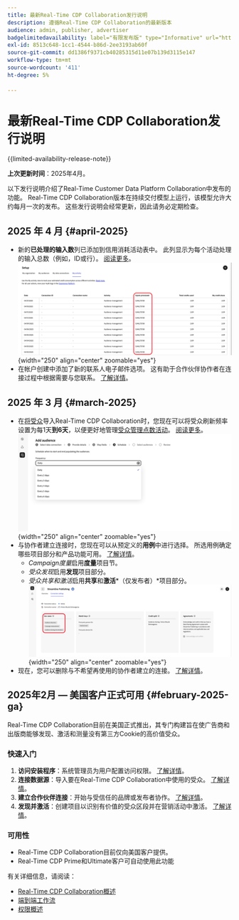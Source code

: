 ```yaml
---
title: 最新Real-Time CDP Collaboration发行说明
description: 遵循Real-Time CDP Collaboration的最新版本
audience: admin, publisher, advertiser
badgelimitedavailability: label="有限发布版" type="Informative" url="https://helpx.adobe.com/legal/product-descriptions/real-time-customer-data-platform-collaboration.html newtab=true"
exl-id: 8513c648-1cc1-4544-b86d-2ee3193ab60f
source-git-commit: dd1386f9371cb40285315d11e07b139d3115e147
workflow-type: tm+mt
source-wordcount: '411'
ht-degree: 5%

---
```


# 最新Real-Time CDP Collaboration发行说明

{{limited-availability-release-note}}

**上次更新时间**：2025年4月。

以下发行说明介绍了Real-Time Customer Data Platform Collaboration中发布的功能。 Real-Time CDP Collaboration版本在持续交付模型上运行，该模型允许大约每月一次的发布。 这些发行说明会经常更新，因此请务必定期检查。

## 2025 年 4 月 {#april-2025}

* 新的&#x200B;**已处理的输入数**&#x200B;列已添加到信用消耗活动表中。 此列显示为每个活动处理的输入总数（例如，ID或行）。 [阅读更多](/help/guide/setup/my-activity.md#inputs-processed)。<br> ![输入在“我的活动”视图中突出显示的已处理列。](/help/assets/release-notes/2025/inputs-processed-column.png "输入我的活动视图中突出显示的已处理列。"){width="250" align="center" zoomable="yes"}
* 在帐户创建中添加了新的联系人电子邮件选项。 这有助于合作伙伴协作者在连接过程中根据需要与您联系。 [了解详情](../setup/onboard-organization.md)。

## 2025 年 3 月 {#march-2025}

* 在[将受众](/help/guide/setup/onboard-audiences.md)导入Real-Time CDP Collaboration时，您现在可以将受众刷新频率设置为每1天&#x200B;**到6天**，以便更好地管理[受众管理点数活动](/help/guide/setup/my-activity.md#types-of-activities)。 [阅读更多](/help/guide/setup/onboard-audiences.md#schedule)。<br> ![计划屏幕，其中显示更新受众成员资格的不同频率间隔。](/help/assets/setup/add-manage-audiences/Step-Schedule-Set-Frequency.png "计划屏幕，其中显示更新受众成员资格的不同频率间隔。"){width="250" align="center" zoomable="yes"}
* 与协作者建立连接时，您现在可以从预定义的&#x200B;**用例**&#x200B;中进行选择。 所选用例确定哪些项目部分和产品功能可用。 [了解详情](/help/guide/collaborate/manage-projects.md#project-use-cases)。
   * *Campaign度量*&#x200B;启用&#x200B;**度量**&#x200B;项目节。
   * *受众发现*&#x200B;启用&#x200B;**发现**&#x200B;项目部分。
   * *受众共享和激活*&#x200B;启用&#x200B;**共享**&#x200B;和&#x200B;**激活***（仅发布者）*&#x200B;项目部分。<br> ![连接视图中突出显示的用例。](/help/assets/release-notes/2025/use-cases.png "连接视图中突出显示的用例。"){width="250" align="center" zoomable="yes"}
* 现在，您可以删除与不希望再使用的协作者建立的连接。 [了解详情](/help/guide/connect/establishing-connections.md#delete-connections)。


## 2025年2月 — 美国客户正式可用 {#february-2025-ga}

Real-Time CDP Collaboration目前在美国正式推出，其专门构建旨在使广告商和出版商能够发现、激活和测量没有第三方Cookie的高价值受众。

### 快速入门

1. **访问安装程序**：系统管理员为用户配置访问权限。 [了解详情](/help/guide/permissions/manage-user-access.md#RTCDP-collaboration-access)。
2. **连接数据源**：导入要在Real-Time CDP Collaboration中使用的受众。 [了解详情](/help/guide/setup/onboard-audiences.md)。
3. **建立合作伙伴连接**：开始与受信任的品牌或发布者协作。 [了解详情](/help/guide/connect/establishing-connections.md)。
4. **发现并激活**：创建项目以识别有价值的受众区段并在营销活动中激活。 [了解详情](/help/guide/collaborate/manage-projects.md)。

### 可用性

* Real-Time CDP Collaboration目前仅向美国客户提供。
* Real-Time CDP Prime和Ultimate客户可自动使用此功能

有关详细信息，请阅读：

* [Real-Time CDP Collaboration概述](/help/guide/home.md)
* [端到端工作流](/help/guide/end-to-end-workflow.md)
* [权限概述](/help/guide/permissions/overview.md)
